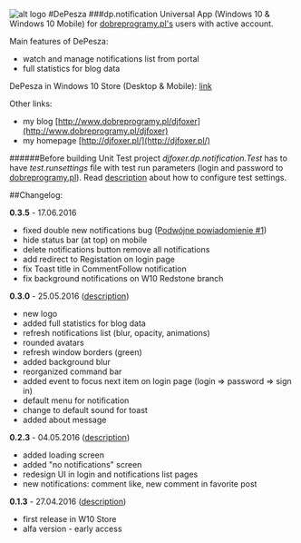 ![alt logo](http://djfoxer.pl/DePesza/depeszalogo3.png)
#DePesza 
###dp.notification
Universal App (Windows 10 &amp; Windows 10 Mobile) for [dobreprogramy.pl's](http://www.dobreprogramy.pl/) users with active account.

Main features of DePesza:
- watch and manage notifications list from portal
- full statistics for blog data

DePesza in Windows 10 Store (Desktop & Mobile): [link](https://www.microsoft.com/pl-pl/store/apps/depesza/9nblggh4nvs2)

Other links: 
* my blog [http://www.dobreprogramy.pl/djfoxer](http://www.dobreprogramy.pl/djfoxer)
* my homepage [http://djfoxer.pl/](http://djfoxer.pl/)

######Before building
Unit Test project *djfoxer.dp.notification.Test* has to have *test.runsettings* file with test run parameters (login and password to [dobreprogramy.pl](http://www.dobreprogramy.pl/)). Read [description](http://www.dobreprogramy.pl/djfoxer/Konfigurujemy-Unit-Test-w-Universal-Windows-Platform,73645.html) about how to configure test settings.

##Changelog:


**0.3.5** - 17.06.2016
- fixed double new notifications bug ([Podwójne powiadomienie #1](https://github.com/djfoxer/dp.notification/issues/1))
- hide status bar (at top) on mobile
- delete notifications button remove all notifications
- add redirect to Registation on login page
- fix Toast title in CommentFollow notification
- fix background notifications on W10 Redstone branch


**0.3.0** - 25.05.2016 ([description](http://www.dobreprogramy.pl/djfoxer/Nowa-DePesza-statystyki-z-bloga-i-odswiezony-interfejs,73499.html))
- new logo
- added full statistics for blog data
- refresh notifications list (blur, opacity, animations)
- rounded avatars
- refresh window borders (green)
- added background blur
- reorganized command bar
- added event to focus next item on login page (login => password => sign in)
- default menu for notification
- change to default sound for toast
- added about message

**0.2.3** - 04.05.2016 ([description](http://www.dobreprogramy.pl/djfoxer/DePesza-aktualizacja-i-nowe-pomysly,72802.html))
* added loading screen
* added "no notifications" screen
* redesign UI in login and notifications list pages
* new notifications: comment like, new comment in favorite post

**0.1.3** - 27.04.2016 ([description](http://www.dobreprogramy.pl/djfoxer/DePesza-portalowa-aplikacja-juz-w-markecie-Windows-10,72628.html))
* first release in W10 Store
* alfa version - early access

